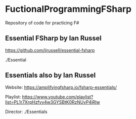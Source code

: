 # FuctionalProgrammingFSharp

Repository of code for practicing F#

## Essential FSharp by Ian Russel

<https://github.com/ijrussell/essential-fsharp>

./Essential

## Essentials also by Ian Russel

Website: <https://amplifyingfsharp.io/fsharp-essentials/>

Playlist: <https://www.youtube.com/playlist?list=PL1r7XrpHzfvy4w3GYSBtK0RzNUvP4jRlw>

Director:  ./Essentials
